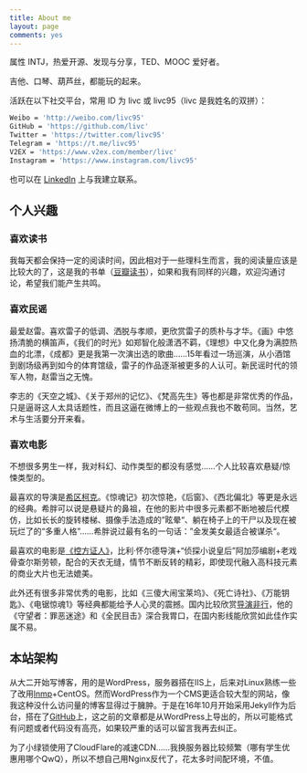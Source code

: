 ```yaml
---
title: About me
layout: page
comments: yes
---
```


属性 INTJ，热爱开源、发现与分享，TED、MOOC 爱好者。

吉他、口琴、葫芦丝，都能玩的起来。

活跃在以下社交平台，常用 ID 为 livc 或 livc95（livc 是我姓名的双拼）：

```bash
Weibo = 'http://weibo.com/livc95'
GitHub = 'https://github.com/livc'
Twitter = 'https://twitter.com/livc95'
Telegram = 'https://t.me/livc95'
V2EX = 'https://www.v2ex.com/member/livc'
Instagram = 'https://www.instagram.com/livc95'
```

也可以在 [LinkedIn](https://cn.linkedin.com/in/zhao-li-655254106) 上与我建立联系。


## 个人兴趣

### 喜欢读书

我每天都会保持一定的阅读时间，因此相对于一些理科生而言，我的阅读量应该是比较大的了，这是我的书单（[豆瓣读书](https://book.douban.com/people/99222473/collect)），如果和我有同样的兴趣，欢迎沟通讨论，希望我们能产生共鸣。

### 喜欢民谣

最爱赵雷。喜欢雷子的低调、洒脱与孝顺，更欣赏雷子的质朴与才华。《画》中悠扬清脆的横笛声，《我们的时光》如郑智化般潇洒不羁，《理想》中又化身为满腔热血的北漂，《成都》更是我第一次演出选的歌曲……15年看过一场巡演，从小酒馆到剧场级再到如今的体育馆级，雷子的作品逐渐被更多的人认可。新民谣时代的领军人物，赵雷当之无愧。

李志的《天空之城》、《关于郑州的记忆》、《梵高先生》等也都是非常优秀的作品，只是逼哥这人太具话题性，而且这逼在微博上的一些观点我也不敢苟同。当然，艺术与生活要分开来看。

### 喜欢电影

不想很多男生一样，我对科幻、动作类型的都没有感觉……个人比较喜欢悬疑/惊悚类型的。

最喜欢的导演是[希区柯克](http://baike.baidu.com/view/750547.htm?fromtitle=%E5%B8%8C%E5%8C%BA%E6%9F%AF%E5%85%8B&fromid=65933&type=syn)。《惊魂记》初次惊艳，《后窗》、《西北偏北》等更是永远的经典。希胖可以说是悬疑片的鼻祖，在他的影片中很多元素都不断地被后代模仿，比如长长的旋转楼梯、摄像手法造成的”眩晕“、躺在椅子上的干尸以及现在被玩烂了的“多重人格”……希胖说过最有名的一句话：”金发美女最适合被谋杀“。

最喜欢的电影是[《控方证人》](https://movie.douban.com/subject/1296141/)，比利·怀尔德导演+“侦探小说皇后”阿加莎编剧+老戏骨查尔斯劳顿，配合的天衣无缝，情节不断反转的精彩，即使现代融入高科技元素的商业大片也无法媲美。

此外还有很多非常优秀的电影，比如《三傻大闹宝莱坞》、《死亡诗社》、《万能钥匙》、《电锯惊魂1》等经典都能给予人心灵的震撼。国内比较欣赏[导演非行](http://baike.baidu.com/view/4110042.htm)，他的《守望者：罪恶迷途》和《全民目击》深合我胃口，在国内影线能欣赏如此佳作实属不易。

## 本站架构

从大二开始写博客，用的是WordPress，服务器搭在IIS上，后来对Linux熟练一些了改用[lnmp](http://lnmp.org/)+CentOS。然而WordPress作为一个CMS更适合较大型的网站，像我这种没什么访问量的博客显得过于臃肿。于是在16年10月开始采用Jekyll作为后台，搭在了[GitHub](https://github.com/livc/livc.github.io)上，这之前的文章都是从WordPress上导出的，所以可能格式有问题或者代码没有高亮，如果较严重的话可以留言我再去纠正。

为了小绿锁使用了CloudFlare的减速CDN……我换服务器比较频繁（哪有学生优惠用哪个QwQ），所以不想自己用Nginx反代了，花太多时间配环境，不值。
